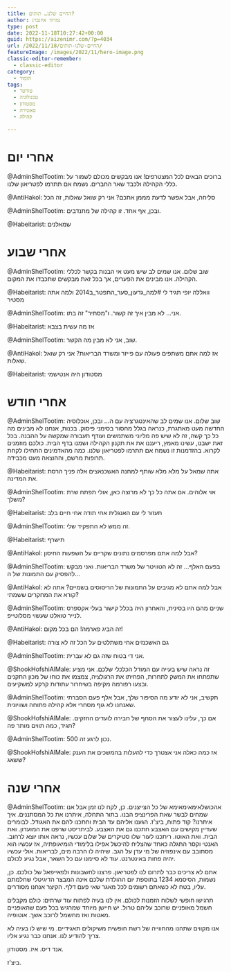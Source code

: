 ```yaml
---
title: החיים שלנו… תותים?
author: נמרוד איזנברג
type: post
date: 2022-11-18T10:27:42+00:00
guid: https://aizenimr.com/?p=4034
url: /2022/11/18/החיים-שלנו-תותים/
featureImage: /images/2022/11/hero-image.png
classic-editor-remember:
  - classic-editor
category:
  - הומור
tags:
  - טוויטר
  - טכנולוגיה
  - מסטודון
  - סאטירה
  - קהילה

---
```

# אחרי יום

@AdminShelTootim: ברוכים הבאים לכל המצטרפים! אנו מבקשים מכולם לשמור על כללי הקהילה ולכבד שאר החברים. נשמח אם תתרמו לפטריאון שלנו.

@AntiHakol: סליחה, אבל אפשר לדעת מממן אתכם? אני רק שואל שאלות, זה הכל

@AdminShelTootim: ובכן, אף אחד. זו קהילה של מתנדבים.

@Habeitarist: שמאלנים

# אחרי שבוע

@AdminShelTootim: שוב שלום. אנו שמים לב שיש מעט אי הבנות בקשר לכללי הקהילה. אנו מבינים את הפערים, אך בכל זאת מבקשים שתכבדו את המקום.

@Habeitarist: וואללה יופי תגיד לי #למה\_גדעון\_סער\_התפטר\_ב2014 ולמה אתה מסטיר

@AdminShelTootim: אני... לא מבין איך זה קשור. ו"מסתיר" זה בתו.

@Habeitarist: אז מה עשית בצבא

@AdminShelTootim: שוב, אני לא מבין מה הקשר.

@AntiHakol: אז למה אתם משתפים פעולה עם פייזר ומשרד הבריאות? אני רק שואל שאלות.

@Habeitarist: מסטודון היה אנטישמי

# אחרי חודש

@AdminShelTootim: שוב שלום. אנו שמים לב שהאינטגרציה עם ה... ובכן, אוכלוסיה החדשה מעט מאתגרת, כנראה בגלל מחסור בסימני פיסוק. בכנות, אנחנו לא מבינים מה כל כך קשה, זה לא שיש פה מליוני משתמשים ועודף תעבורה שמקשה על ההבנה. בכל זאת ישבנו, עשינו מאמץ, ריעננו את את תקנון הקהילה ושמנו בדף הבית. כולכם מוזמנים לקרוא. בהזדמנות זו נשמח אם תתרמו לפטריאון שלנו. כמה מהאדמינים התחילו לקחת תרופות מרשם, וההוצאה מעט מכבידה.

@Habeitarist: <span class="css-901oao css-16my406 r-poiln3 r-bcqeeo r-qvutc0">אתה שמאל על מלא מלא שותף למחנה האשכנאצים אלה פניך הרסת את המדינה.<br /> </span>

@AdminShelTootim: אוי אלוהים. אם אתה כל כך לא מרוצה כאן, אולי תפתח שרת משלך?

@Habeitarist: תעזור לי עם האנגלית אחי תודה אחי חיים בלב

@AdminShelTootim: זה ממש לא התפקיד שלי.

@Habeitarist: תישרף

@AntiHakol: אבל למה אתם מפרסמים נתונים שקריים על השפעות החיסון?

@AdminShelTootim: בפעם האלף... זה לא הטוויטר של משרד הבריאות. ואני מבקש להפסיק עם התמונות של ה...

@AntiHakol: אבל למה אתם לא מגיבים על התמונות של הריסוסים בשמיים? אתה לא קורא את המחקרים ששמתי?

@AdminShelTootim: שניים מהם היו בסינית, והאחרון היה בכלל קישור בעלי אקספרס לנייר טואלט שעשוי מסלוטייפ.

@AntiHakol: זה הביג פארמה! הם בכל מקום!

@Habeitarist: גם האשכנזים אחי משתלטים על הכל זה לא צורה

@AdminShelTootim: אני די בטוח שזה גם לא עברית.

@ShookHofshiAlMale: זה נראה שיש בעייה עם המודל הכלכלי שלכם. אני מציע שתפתחו את המשק לתחרות, הפחיתו את הרגולציה, צמצמו את כוחו של מכון התקנים ובצעו רפורמה מקיפה בשיחרור עתודות קרקע למשקיעים.

@AdminShelTootim: תקשיב, אני לא יודע מה הסיפור שלך, אבל אלף פעם הסברתי שאנחנו לא גוף מסחרי אלא קהילה פתוחה ושוויונית.

@ShookHofshiAlMale: אם כך, עלינו לעצור את הסחף של חבירה לועדים החזקים. תגיד, כמה תווים מותר פה?

@AdminShelTootim: נכון לרגע זה 500.

@ShookHofshiAlMale: אז כמה כאלה אני אצטרך כדי להעלות בהמשכים את הענק ששאג?

# אחרי שנה

@AdminShelTootim: אהכושלאימאימאימא של כל הצייצנים. כן, לקח לנו זמן אבל אנו שמחים לבשר שאת הפרינציפ הבנו. בתור התחלה, איתרנו את כל המסתננים. איך איתרנו? קוד פתוח, ביצ'ז. הגענו אליהם עד הבית וחתכנו להם את האגודל. לבומרים שעדיין מקישים עם האצבע חתכנו גם את האצבע. לביתריסט שרפנו את המועדון. ואת הבית. ואת האוטו. ריתכנו לעור שלו סטיקרים של שלום עכשיו, נראה אותו יוצא לרחוב. האנטי וקסר התגלה כאחד שהצליח להיכשל אפילו בלימודי הומיאופתיה, אז עכשיו הוא מסתובב עם אינפוזיה של מי עדן על הגב. שיהיה לו הרבה מים, לבריאות. אולי עכשיו יהיה פחות באינטרנט. עוד לא סיימנו עם כל השאר, אבל נגיע לכולם.

אתם לא צריכים כבר לתרום לנו לפטריאון. פרצנו לחשבונות ולפאייפאל של כולכם. כן, נשמות, הסיסמא 1234 בתוספת יום ההולדת שלכם אינה המבצר הדיגיטלי שחלמתם עליו, בטח לא כשאתם רשומים לכל מאגר שאי פעם דלף. הקיצר אנחנו מסודרים.

תרגישו חופשי לשלוח הזמנות לכולם. אין לנו בעיה לפתוח עוד שרתים: כולם מקבלים חשמל מאופניים שרוכב עליהם טרול. יש חיישן מיוחד שמרגיש בכל פעם שהאופניים מאטות ואז מחשמל לרוכב אשך. אוטופיה.

אנו מקווים שתהנו מהחווייה של רשת חופשית משיקולים תאגידיים. מי שיש לו בעיה לא צריך להודיע לנו. אנחנו כבר נגיע אליו.

אנד דיס. איז. מסטודון.

ביצ'ז.
